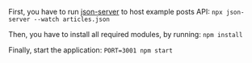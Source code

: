 First, you have to run [json-server](https://www.npmjs.com/package/json-server) to host example posts API: `npx json-server --watch articles.json`

Then, you have to install all required modules, by running: `npm install`

Finally, start the application: `PORT=3001 npm start`